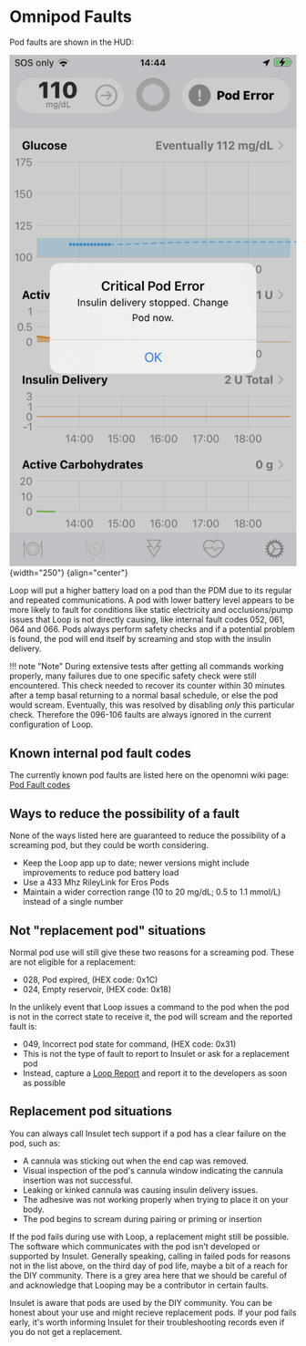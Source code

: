 # Omnipod Faults

Pod faults are shown in the HUD:

![img/pod-hud-fault.png](img/pod-hud-fault.png){width="250"}
{align="center"}

Loop will put a higher battery load on a pod than the PDM due to its regular and repeated communications. A pod with lower battery level appears to be more likely to fault for conditions like static electricity and occlusions/pump issues that Loop is not directly causing, like internal fault codes 052, 061, 064 and 066. Pods always perform safety checks and if a potential problem is found, the pod will end itself by screaming and stop with the insulin delivery.

!!! note "Note"
    During extensive tests after getting all commands working properly, many failures due to one specific safety check were still encountered. This check needed to recover its counter within 30 minutes after a temp basal returning to a normal basal schedule, or else the pod would scream. Eventually, this was resolved by disabling _only_ this particular check. Therefore the 096-106 faults are always ignored in the current configuration of Loop.

## Known internal pod fault codes

The currently known pod faults are listed here on the openomni wiki page: [Pod Fault codes](https://github.com/openaps/openomni/wiki/Fault-event-codes)

## Ways to reduce the possibility of a fault

None of the ways listed here are guaranteed to reduce the possibility of a screaming pod, but they could be worth considering.

* Keep the Loop app up to date; newer versions might include improvements to reduce pod battery load
* Use a 433 Mhz RileyLink for Eros Pods
* Maintain a wider correction range (10 to 20 mg/dL; 0.5 to 1.1 mmol/L) instead of a single number

## Not "replacement pod" situations

Normal pod use will still give these two reasons for a screaming pod. These are not eligible for a replacement:

* 028, Pod expired, (HEX code: 0x1C)
* 024, Empty reservoir, (HEX code: 0x18)

In the unlikely event that Loop issues a command to the pod when the pod is not in the correct state to receive it, the pod will scream and the reported fault is:

* 049, Incorrect pod state for command, (HEX code: 0x31)
* This is not the type of fault to report to Insulet or ask for a replacement pod
* Instead, capture a [Loop Report](../loop-3/settings.md#issue-report) and report it to the developers as soon as possible

## Replacement pod situations

You can always call Insulet tech support if a pod has a clear failure on the pod, such as:

* A cannula was sticking out when the end cap was removed.
* Visual inspection of the pod's cannula window indicating the cannula insertion was not successful.
* Leaking or kinked cannula was causing insulin delivery issues.
* The adhesive was not working properly when trying to place it on your body.
* The pod begins to scream during pairing or priming or insertion

If the pod fails during use with Loop, a replacement might still be possible. The software which communicates with the pod isn't developed or supported by Insulet. Generally speaking, calling in failed pods for reasons not in the list above, on the third day of pod life, maybe a bit of a reach for the DIY community. There is a grey area here that we should be careful of and acknowledge that Looping may be a contributor in certain faults.

Insulet is aware that pods are used by the DIY community. You can be honest about your use and might recieve replacement pods. If your pod fails early, it's worth informing Insulet for their troubleshooting records even if you do not get a replacement.

